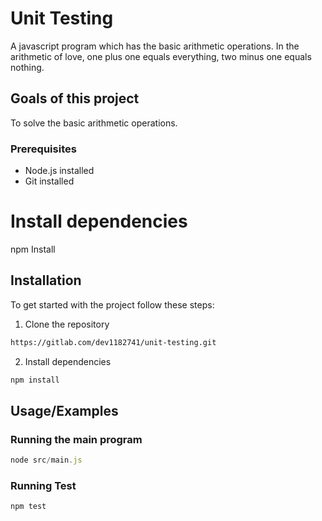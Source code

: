 
# Unit Testing

A javascript program which has the basic arithmetic operations.
In the arithmetic of love, one plus one equals everything, two minus one equals nothing.

## Goals of this project

To solve the basic arithmetic operations.

### Prerequisites

- Node.js installed
- Git installed

# Install dependencies
npm Install





## Installation

To get started with the project follow these steps:
1. Clone the repository

```bash
https://gitlab.com/dev1182741/unit-testing.git
```

2. Install dependencies

```bash
npm install
```

## Usage/Examples

### Running the main program
```javascript
node src/main.js
```

### Running Test

```javascript
npm test
```
